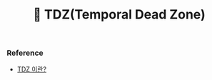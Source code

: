 # <div align="center">📍 TDZ(Temporal Dead Zone)</div>

<br>

### Reference

- [TDZ 이란?](https://noogoonaa.tistory.com/78)

<br>
<br>

